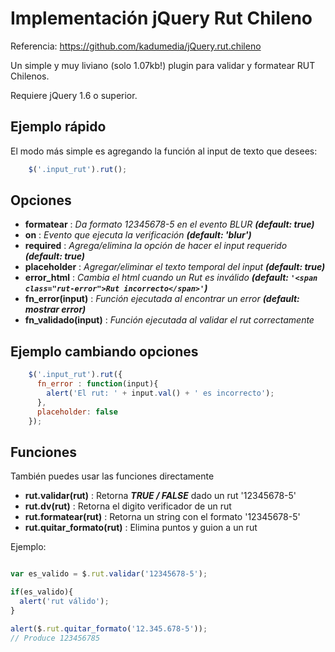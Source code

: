 # Implementación jQuery Rut Chileno





Referencia:  https://github.com/kadumedia/jQuery.rut.chileno

Un simple y muy liviano (solo 1.07kb!) plugin para validar y formatear RUT Chilenos.

Requiere jQuery 1.6 o superior.
## Ejemplo rápido

El modo más simple es agregando la función al input de texto que desees:

```JavaScript
    $('.input_rut').rut();
```

## Opciones

* <b>formatear</b>  : <i>Da formato 12345678-5 en el evento BLUR <b>(default: true)</b></i>
* <b>on</b>                : <i>Evento que ejecuta la verificación <b>(default: 'blur')</b></i>
* <b>required</b>          : <i>Agrega/elimina la opción de hacer el input requerido <b>(default: true)</b></i>
* <b>placeholder</b>       : <i>Agregar/eliminar el texto temporal del input <b>(default: true)</b></i>
* <b>error_html</b>        : <i>Cambia el html cuando un Rut es inválido <b>(default: `'<span class="rut-error">Rut incorrecto</span>'`)</b></i>
* <b>fn_error(input)</b>   : <i>Función ejecutada al encontrar un error <b>(default: mostrar error)</b></i>
* <b>fn_validado(input)</b> : <i>Función ejecutada al validar el rut correctamente</i>


## Ejemplo cambiando opciones

```JavaScript
    $('.input_rut').rut({
      fn_error : function(input){
        alert('El rut: ' + input.val() + ' es incorrecto');
      },
      placeholder: false
    });
```

## Funciones

También puedes usar las funciones directamente

* <b>rut.validar(rut)</b> : Retorna <i><b>TRUE / FALSE</i></b> dado un rut '12345678-5'
* <b>rut.dv(rut)</b> : Retorna el digito verificador de un rut
* <b>rut.formatear(rut)</b> : Retorna un string con el formato '12345678-5'
* <b>rut.quitar_formato(rut)</b> : Elimina puntos y guion a un rut

Ejemplo:

```JavaScript

var es_valido = $.rut.validar('12345678-5');

if(es_valido){
  alert('rut válido');
}

alert($.rut.quitar_formato('12.345.678-5'));
// Produce 123456785
```
